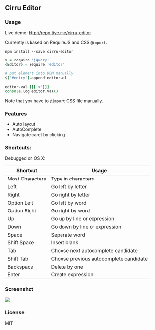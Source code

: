 
Cirru Editor
------

### Usage

Live demo: http://repo.tiye.me/cirru-editor

Currently is based on RequireJS and CSS `@import`.

```
npm install --save cirru-editor
```

```coffee
$ = require 'jquery'
{Editor} = require 'editor'

# put element into DOM manually
$('#entry').append editor.el

editor.val [[['x']]]
console.log editor.val()
```

Note that you have to `@import` CSS file manually.

### Features

* Auto layout
* AutoComplete
* Navigate caret by clicking

### Shortcuts:

Debugged on OS X:

| Shortcut | Usage |
| --- | --- |
| Most Characters | Type in characters |
| Left | Go left by letter |
| Right | Go right by letter |
| Option Left | Go left by word |
| Option Right | Go right by word |
| Up | Go up by line or expression |
| Down | Go down by line or expression |
| Space | Seperate word |
| Shift Space | Insert blank |
| Tab | Choose next autocomplete candidate |
| Shift Tab | Choose previous autocomplete candidate |
| Backspace | Delete by one |
| Enter | Create expression |

### Screenshot

![](http://cirru.org/pics/cirru-editor.jpg)

### License

MIT